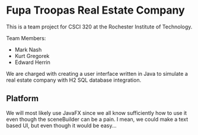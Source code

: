 # Fupa Troopas Real Estate Company

This is a team project for CSCI 320 at the Rochester Institute of Technology.

Team Members:
- Mark Nash
- Kurt Gregorek
- Edward Herrin

We are charged with creating a user interface written in Java to simulate a
real estate company with H2 SQL database integration.

## Platform

We will most likely use JavaFX since we all know sufficiently how to use it even
though the sceneBuilder can be a pain. I mean, we could make a text based UI,
but even though it would be easy... 
